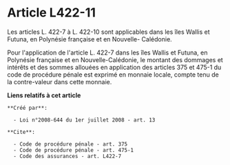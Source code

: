 # Article L422-11

Les articles L. 422-7 à L. 422-10 sont applicables dans les îles Wallis et Futuna, en Polynésie française et en Nouvelle-
Calédonie. 

Pour l'application de l'article L. 422-7 dans les îles Wallis et Futuna, en Polynésie française et en Nouvelle-Calédonie, le
montant des dommages et intérêts et des sommes allouées en application des articles 375 et 475-1 du code de procédure pénale
est exprimé en monnaie locale, compte tenu de la contre-valeur dans cette monnaie.

**Liens relatifs à cet article**

	**Créé par**:

	  - Loi n°2008-644 du 1er juillet 2008 - art. 13

	**Cite**:

	  - Code de procédure pénale - art. 375
	  - Code de procédure pénale - art. 475-1
	  - Code des assurances - art. L422-7
